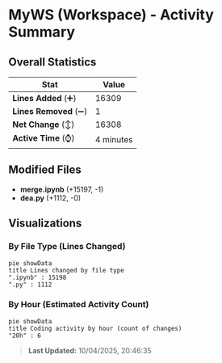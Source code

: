 # MyWS (Workspace) - Activity Summary 

## Overall Statistics

| Stat                   | Value                                                             |
| ---------------------- | ----------------------------------------------------------------- |
| **Lines Added** (➕)   | 16309                                          |
| **Lines Removed** (➖) | 1                                        |
| **Net Change** (↕)    | 16308                |
| **Active Time** (⌚)   | 4 minutes |


## Modified Files
- **merge.ipynb** (+15197, -1)
- **dea.py** (+1112, -0)

## Visualizations

### By File Type (Lines Changed)

```mermaid
pie showData
title Lines changed by file type
".ipynb" : 15198
".py" : 1112
```

### By Hour (Estimated Activity Count)

```mermaid
pie showData
title Coding activity by hour (count of changes)
"20h" : 6
```


> **Last Updated:** 10/04/2025, 20:46:35